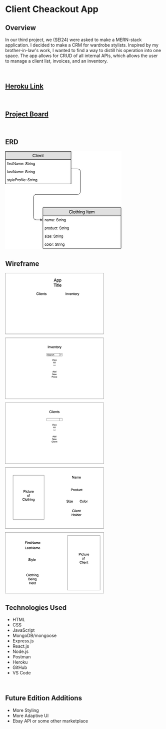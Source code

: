 <h1>Client Cheackout App</h1>

<h2>Overview</h2>

<p>In our third project, we (SEI24) were asked to make a MERN-stack application. I decided to make a CRM for wardrobe stylists. Inspired by my brother-in-law's work, I wanted to find a way to distill his operation into one space. The app allows for CRUD of all internal APIs, which allows the user to manage a client list, invoices, and an inventory.</p>
<br>


<a href='https://fashion-forward-app.herokuapp.com/'><h2>Heroku Link</h2></a>
<br>


<a href="https://git.generalassemb.ly/jwharrell/Project-3-App/projects/1"><h2>Project Board</h2></a>
<br>

<h2>ERD</h2>
<img src="./images/ERD.jpg" alt="Picture of project ERD"/>
<br>

<h2>Wireframe</h2>
<img src="./images/WireFrame.jpg" alt="Picture of project wireframe"/>
<br>

<h2>Technologies Used</h2>
<ul>
<li>HTML</li>
<li>CSS</li>
<li>JavaScript</li>
<li>MongoDB/mongoose</li>
<li>Express.js</li>
<li>React.js</li>
<li>Node.js</li>
<li>Postman</li>
<li>Heroku</li>
<li>GitHub</li>
<li>VS Code</li>
</ul>

<br>

<h2>Future Edition Additions</h2>

<ul>
<li>More Styling</li>
<li>More Adaptive UI</li>
<li>Ebay API or some other marketplace</li>
</ul>
